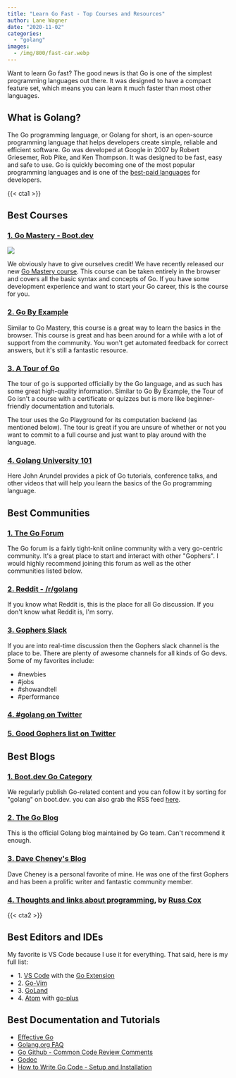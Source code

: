 ```yaml
---
title: "Learn Go Fast - Top Courses and Resources"
author: Lane Wagner
date: "2020-11-02"
categories: 
  - "golang"
images:
  - /img/800/fast-car.webp
---
```


Want to learn Go fast? The good news is that Go is one of the simplest programming languages out there. It was designed to have a compact feature set, which means you can learn it much faster than most other languages.

## What is Golang?

The Go programming language, or Golang for short, is an open-source programming language that helps developers create simple, reliable and efficient software. Go was developed at Google in 2007 by Robert Griesemer, Rob Pike, and Ken Thompson. It was designed to be fast, easy and safe to use. Go is quickly becoming one of the most popular programming languages and is one of the [best-paid languages](https://insights.stackoverflow.com/survey/2020#technology-what-languages-are-associated-with-the-highest-salaries-worldwide-united-states) for developers.

{{< cta1 >}}

## Best Courses

### [1\. Go Mastery - Boot.dev](https://boot.dev/)

![](/img/800/social-150x150.jpg)

We obviously have to give ourselves credit! We have recently released our new [Go Mastery course](https://boot.dev/course/3b39d0f6-f944-4f1b-832d-a1daba32eda4/9e6acea2-8081-404d-9c34-3b5f677fa580/a74a68e0-9e85-4328-8868-5db0089ea11b). This course can be taken entirely in the browser and covers all the basic syntax and concepts of Go. If you have some development experience and want to start your Go career, this is the course for you.

### [2\. Go By Example](https://gobyexample.com/)

Similar to Go Mastery, this course is a great way to learn the basics in the browser. This course is great and has been around for a while with a lot of support from the community. You won't get automated feedback for correct answers, but it's still a fantastic resource.

### [3\. A Tour of Go](https://tour.golang.org/welcome/1)

The tour of go is supported officially by the Go language, and as such has some great high-quality information. Similar to Go By Example, the Tour of Go isn't a course with a certificate or quizzes but is more like beginner-friendly documentation and tutorials.

The tour uses the Go Playground for its computation backend (as mentioned below). The tour is great if you are unsure of whether or not you want to commit to a full course and just want to play around with the language.

### [4\. Golang University 101](https://www.youtube.com/playlist?list=PLEcwzBXTPUE9V1o8mZdC9tNnRZaTgI-1P)

Here John Arundel provides a pick of Go tutorials, conference talks, and other videos that will help you learn the basics of the Go programming language.[](https://www.youtube.com/c/BitfieldConsulting)

## Best Communities

### [1\. The Go Forum](https://forum.golangbridge.org/)

The Go forum is a fairly tight-knit online community with a very go-centric community. It's a great place to start and interact with other "Gophers". I would highly recommend joining this forum as well as the other communities listed below.

### [2\. Reddit - /r/golang](https://www.reddit.com/r/golang)

If you know what Reddit is, this is the place for all Go discussion. If you don't know what Reddit is, I'm sorry.

### [3\. Gophers Slack](https://invite.slack.golangbridge.org/)

If you are into real-time discussion then the Gophers slack channel is the place to be. There are plenty of awesome channels for all kinds of Go devs. Some of my favorites include:

- #newbies
- #jobs
- #showandtell
- #performance

### [4\. #golang on Twitter](https://twitter.com/search?q=%23golang)

### [5\. Good Gophers list on Twitter](https://twitter.com/i/lists/1320149354120769536)

## Best Blogs

### [1\. Boot.dev Go Category](https://boot.dev/category/golang/)

We regularly publish Go-related content and you can follow it by sorting for "golang" on boot.dev. you can also grab the RSS feed [here](/index.xml).

### [2\. The Go Blog](https://blog.golang.org/)

This is the official Golang blog maintained by Go team. Can't recommend it enough.

### [3\. Dave Cheney's Blog](https://dave.cheney.net/)

Dave Cheney is a personal favorite of mine. He was one of the first Gophers and has been a prolific writer and fantastic community member.

### [4\. Thoughts and links about programming](https://research.swtch.com/), by [Russ Cox](https://swtch.com/~rsc/)

{{< cta2 >}}

## Best Editors and IDEs

My favorite is VS Code because I use it for everything. That said, here is my full list:

- 1\. [VS Code](https://code.visualstudio.com/) with the [Go Extension](https://code.visualstudio.com/docs/languages/go)
- 2\. [Go-Vim](https://github.com/fatih/vim-go)
- 3\. [GoLand](https://www.jetbrains.com/go/)
- 4\. [Atom](https://atom.io/) with [go-plus](https://atom.io/packages/go-plus)

## Best Documentation and Tutorials

- [Effective Go](https://golang.org/doc/effective_go.html)
- [Golang.org FAQ](https://golang.org/doc/faq)
- [Go Github - Common Code Review Comments](https://github.com/golang/go/wiki/CodeReviewComments)
- [Godoc](https://godoc.org/)
- [How to Write Go Code - Setup and Installation](https://golang.org/doc/code.html)
